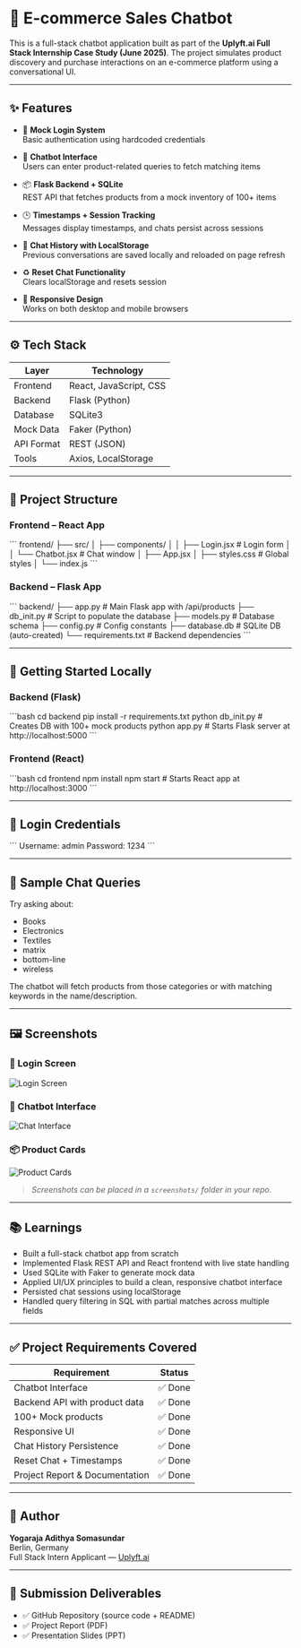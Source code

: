 # 🛒 E-commerce Sales Chatbot

This is a full-stack chatbot application built as part of the **Uplyft.ai Full Stack Internship Case Study (June 2025)**. The project simulates product discovery and purchase interactions on an e-commerce platform using a conversational UI.

---

## ✨ Features

- 🔐 **Mock Login System**  
  Basic authentication using hardcoded credentials

- 💬 **Chatbot Interface**  
  Users can enter product-related queries to fetch matching items

- 📦 **Flask Backend + SQLite**  
  REST API that fetches products from a mock inventory of 100+ items

- 🕒 **Timestamps + Session Tracking**  
  Messages display timestamps, and chats persist across sessions

- 💾 **Chat History with LocalStorage**  
  Previous conversations are saved locally and reloaded on page refresh

- ♻️ **Reset Chat Functionality**  
  Clears localStorage and resets session

- 📱 **Responsive Design**  
  Works on both desktop and mobile browsers

---

## ⚙️ Tech Stack

| Layer      | Technology                 |
|------------|----------------------------|
| Frontend   | React, JavaScript, CSS     |
| Backend    | Flask (Python)             |
| Database   | SQLite3                    |
| Mock Data  | Faker (Python)             |
| API Format | REST (JSON)                |
| Tools      | Axios, LocalStorage        |

---

## 📁 Project Structure

### Frontend – React App

\`\`\`
frontend/
├── src/
│   ├── components/
│   │   ├── Login.jsx       # Login form
│   │   └── Chatbot.jsx     # Chat window
│   ├── App.jsx
│   ├── styles.css          # Global styles
│   └── index.js
\`\`\`

### Backend – Flask App

\`\`\`
backend/
├── app.py                  # Main Flask app with /api/products
├── db_init.py              # Script to populate the database
├── models.py               # Database schema
├── config.py               # Config constants
├── database.db             # SQLite DB (auto-created)
└── requirements.txt        # Backend dependencies
\`\`\`

---

## 🚀 Getting Started Locally

### Backend (Flask)

\`\`\`bash
cd backend
pip install -r requirements.txt
python db_init.py         # Creates DB with 100+ mock products
python app.py             # Starts Flask server at http://localhost:5000
\`\`\`

### Frontend (React)

\`\`\`bash
cd frontend
npm install
npm start                 # Starts React app at http://localhost:3000
\`\`\`

---

## 🔐 Login Credentials

\`\`\`
Username: admin
Password: 1234
\`\`\`

---

## 🧪 Sample Chat Queries

Try asking about:

- Books
- Electronics
- Textiles
- matrix
- bottom-line
- wireless

The chatbot will fetch products from those categories or with matching keywords in the name/description.

---

## 🖼️ Screenshots

### 🔐 Login Screen

![Login Screen](screenshots/login.png)

### 🤖 Chatbot Interface

![Chat Interface](screenshots/chat.png)

### 📦 Product Cards

![Product Cards](screenshots/products.png)

> _Screenshots can be placed in a `screenshots/` folder in your repo._

---

## 📚 Learnings

- Built a full-stack chatbot app from scratch
- Implemented Flask REST API and React frontend with live state handling
- Used SQLite with Faker to generate mock data
- Applied UI/UX principles to build a clean, responsive chatbot interface
- Persisted chat sessions using localStorage
- Handled query filtering in SQL with partial matches across multiple fields

---

## ✅ Project Requirements Covered

| Requirement                      | Status  |
|----------------------------------|---------|
| Chatbot Interface                | ✅ Done |
| Backend API with product data    | ✅ Done |
| 100+ Mock products               | ✅ Done |
| Responsive UI                    | ✅ Done |
| Chat History Persistence         | ✅ Done |
| Reset Chat + Timestamps          | ✅ Done |
| Project Report & Documentation   | ✅ Done |

---

## 👤 Author

**Yogaraja Adithya Somasundar**  
Berlin, Germany  
Full Stack Intern Applicant — [Uplyft.ai](https://www.linkedin.com/company/uplyft-ai/)

---

## 📂 Submission Deliverables

- ✅ GitHub Repository (source code + README)
- ✅ Project Report (PDF)
- ✅ Presentation Slides (PPT)
